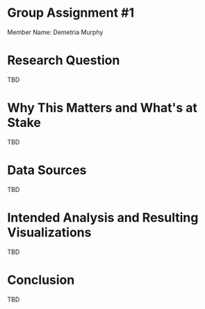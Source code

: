 # <hl> Group Assignment #1
  Member Name: Demetria Murphy
# <hl> Research Question
  TBD
 # <hl> Why This Matters and What's at Stake
  TBD
  # <hl> Data Sources
  TBD
  # <hl> Intended Analysis and Resulting Visualizations
  TBD
  # <hl> Conclusion
  TBD
